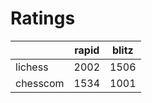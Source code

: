 # Ratings

|          | rapid | blitz |
|----------|-------|-------|
| lichess  | 2002 | 1506 |
| chesscom | 1534 | 1001 |
